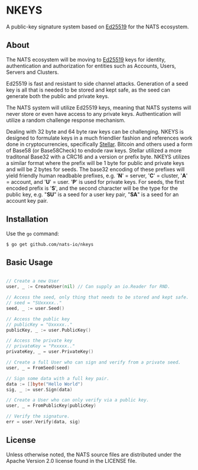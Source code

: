 # NKEYS

A public-key signature system based on [Ed25519](https://ed25519.cr.yp.to/) for the NATS ecosystem.

## About

The NATS ecosystem will be moving to [Ed25519](https://ed25519.cr.yp.to/) keys for identity, authentication and authorization for entities such as Accounts, Users, Servers and Clusters.

Ed25519 is fast and resistant to side channel attacks. Generation of a seed key is all that is needed to be stored and kept safe, as the seed can generate both the public and private keys.

The NATS system will utilize Ed25519 keys, meaning that NATS systems will never store or even have access to any private keys. Authentication will utilize a random challenge response mechanism.

Dealing with 32 byte and 64 byte raw keys can be challenging. NKEYS is designed to formulate keys in a much friendlier fashion and references work done in cryptocurrencies, specifically [Stellar](https://www.stellar.org/).	Bitcoin and others used a form of Base58 (or Base58Check) to endode raw keys. Stellar utilized a more traditonal Base32 with a CRC16 and a version or prefix byte. NKEYS utilizes a similar format where the prefix will be 1 byte for public and private keys and will be 2 bytes for seeds. The base32 encoding of these prefixes will yield friendly human readbable prefixes, e.g. '**N**' = server, '**C**' = cluster, '**A**' = account, and '**U**' = user. '**P**' is used for private keys. For seeds, the first encoded prefix is '**S**', and the second character will be the type for the public key, e.g. "**SU**" is a seed for a user key pair, "**SA**" is a seed for an account key pair.

## Installation

Use the `go` command:

	$ go get github.com/nats-io/nkeys

## Basic Usage
```go

// Create a new User
user, _ := CreateUser(nil) // Can supply an io.Reader for RND.

// Access the seed, only thing that needs to be stored and kept safe.
// seed = "SUxxxxx.."
seed, _ := user.Seed()

// Access the public key
// publicKey = "Uxxxxx.."
publicKey, _ := user.PublicKey()

// Access the private key
// privateKey = "Pxxxxx.."
privateKey, _ = user.PrivateKey()

// Create a full User who can sign and verify from a private seed.
user, _ = FromSeed(seed)

// Sign some data with a full key pair.
data := []byte("Hello World")
sig, _ := user.Sign(data)

// Create a User who can only verify via a public key.
user, _ = FromPublicKey(publicKey)

// Verify the signature.
err = user.Verify(data, sig)

```

## License

Unless otherwise noted, the NATS source files are distributed
under the Apache Version 2.0 license found in the LICENSE file.
